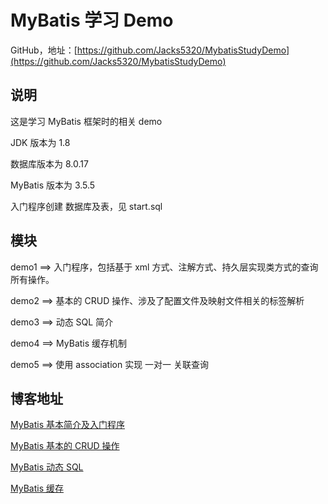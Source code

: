# MyBatis 学习 Demo

GitHub，地址：[https://github.com/Jacks5320/MybatisStudyDemo](https://github.com/Jacks5320/MybatisStudyDemo)

## 说明

这是学习 MyBatis 框架时的相关 demo

JDK 版本为 1.8

数据库版本为 8.0.17

MyBatis 版本为 3.5.5

入门程序创建 数据库及表，见 start.sql

## 模块

demo1 ==> 入门程序，包括基于 xml 方式、注解方式、持久层实现类方式的查询所有操作。

demo2 ==> 基本的 CRUD 操作、涉及了配置文件及映射文件相关的标签解析

demo3 ==> 动态 SQL 简介

demo4 ==> MyBatis 缓存机制

demo5 ==> 使用 association 实现 一对一 关联查询

## 博客地址

[MyBatis 基本简介及入门程序](https://blog.csdn.net/qq_44713454/article/details/103020636)

[MyBatis 基本的 CRUD 操作](https://blog.csdn.net/qq_44713454/article/details/108262486)

[MyBatis 动态 SQL](https://blog.csdn.net/qq_44713454/article/details/108353314)

[MyBatis 缓存](https://blog.csdn.net/qq_44713454/article/details/108423013)